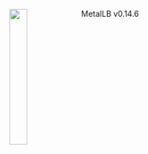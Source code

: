 ---
---
<img align="left" src="/images/logo/metallb-white.png" width="25%"></img>
MetalLB v0.14.6
<p style="clear: both"></p>
